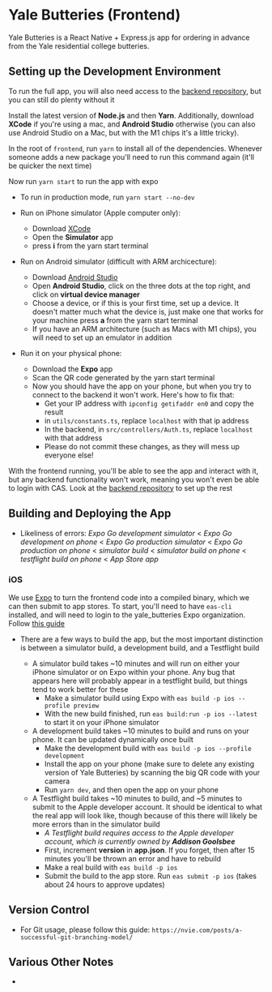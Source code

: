 # Yale Butteries (Frontend)

Yale Butteries is a React Native + Express.js app for ordering in advance from the Yale residential college butteries.

## Setting up the Development Environment

To run the full app, you will also need access to the [backend repository](https://github.com/Yale-Butteries/backend), but you can still do plenty without it

Install the latest version of **Node.js** and then **Yarn**. Additionally, download **XCode** if you're using a mac, and **Android Studio** otherwise (you can also use Android Studio on a Mac, but with the M1 chips it's a little tricky).

In the root of `frontend`, run `yarn` to install all of the dependencies. Whenever someone adds a new package you'll need to run this command again (it'll be quicker the next time)

Now run `yarn start` to run the app with expo

- To run in production mode, run `yarn start --no-dev`

- Run on iPhone simulator (Apple computer only):
  - Download [XCode](https://apps.apple.com/us/app/xcode/id497799835?mt=12)
  - Open the **Simulator** app
  - press **i** from the yarn start terminal
- Run on Android simulator (difficult with ARM archicecture):
  - Download [Android Studio](https://developer.android.com/studio)
  - Open **Android Studio**, click on the three dots at the top right, and click on **virtual device manager**
  - Choose a device, or if this is your first time, set up a device. It doesn't matter much what the device is, just make one that works for your machine
    press **a** from the yarn start terminal
  - If you have an ARM architecture (such as Macs with M1 chips), you will need to set up an emulator in addition
- Run it on your physical phone:
  - Download the **Expo** app
  - Scan the QR code generated by the yarn start terminal
  - Now you should have the app on your phone, but when you try to connect to the backend it won't work. Here's how to fix that:
    - Get your IP address with `ipconfig getifaddr en0` and copy the result
    - in `utils/constants.ts`, replace `localhost` with that ip address
    - In the backend, in `src/controllers/Auth.ts`, replace `localhost` with that address
    - Please do not commit these changes, as they will mess up everyone else!

With the frontend running, you'll be able to see the app and interact with it, but any backend functionality won't work, meaning you won't even be able to login with CAS. Look at the [backend repository](https://github.com/Yale-Butteries/backend) to set up the rest

## Building and Deploying the App

- Likeliness of errors: _Expo Go development simulator_ < _Expo Go development on phone_ < _Expo Go production simulator_ < _Expo Go production on phone_ < _simulator build_ < _simulator build on phone_ < _testflight build on phone_ < _App Store app_

### iOS

We use [Expo](https://expo.dev/accounts/yale_butteries) to turn the frontend code into a compiled binary, which we can then submit to app stores. To start, you'll need to have `eas-cli` installed, and will need to login to the yale_butteries Expo organization. Follow [this guide](https://docs.expo.dev/build/setup/)

- There are a few ways to build the app, but the most important distinction is between a simulator build, a development build, and a Testflight build

  - A simulator build takes ~10 minutes and will run on either your iPhone simulator or on Expo within your phone. Any bug that appears here will probably appear in a testflight build, but things tend to work better for these
    - Make a simulator build using Expo with `eas build -p ios --profile preview`
    - With the new build finished, run `eas build:run -p ios --latest` to start it on your iPhone simulator
  - A development build takes ~10 minutes to build and runs on your phone. It can be updated dynamically once built
    - Make the development build with `eas build -p ios --profile development`
    - Install the app on your phone (make sure to delete any existing version of Yale Butteries) by scanning the big QR code with your camera
    - Run `yarn dev`, and then open the app on your phone
  - A Testflight build takes ~10 minutes to build, and ~5 minutes to submit to the Apple developer account. It should be identical to what the real app will look like, though because of this there will likely be more errors than in the simulator build
    - _A Testflight build requires access to the Apple developer account, which is currently owned by_ **_Addison Goolsbee_**
    - First, increment **version** in **app.json**. If you forget, then after 15 minutes you'll be thrown an error and have to rebuild
    - Make a real build with `eas build -p ios`
    - Submit the build to the app store. Run `eas submit -p ios` (takes about 24 hours to approve updates)

## Version Control

- For Git usage, please follow this guide: `https://nvie.com/posts/a-successful-git-branching-model/`

## Various Other Notes

-
